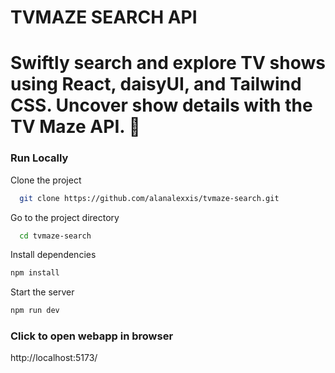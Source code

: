# TVMAZE SEARCH API

# Swiftly search and explore TV shows using React, daisyUI, and Tailwind CSS. Uncover show details with the TV Maze API. 🚀

### Run Locally

Clone the project

```bash
  git clone https://github.com/alanalexxis/tvmaze-search.git
```

Go to the project directory

```bash
  cd tvmaze-search
```

Install dependencies

```bash
npm install
```

Start the server

```bash
npm run dev
```

### Click to open webapp in browser

http://localhost:5173/
